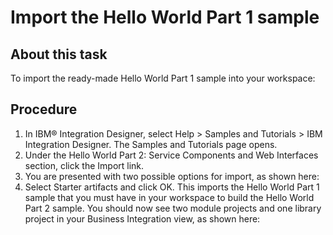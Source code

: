 <!-- image -->

# Import the Hello World Part 1 sample

## About this task

To import the ready-made Hello World Part 1 sample into
your workspace:

## Procedure

1. In IBM® Integration
Designer,
select Help > Samples
and Tutorials > IBM Integration
Designer. The Samples and Tutorials page opens.
2. Under the Hello World Part 2: Service Components
and Web Interfaces section, click the Import link.
3. You are presented with two possible options for import,
as shown here:
4. Select Starter artifacts and click OK.
This imports the Hello World Part 1 sample that you must have in your
workspace to build the Hello World Part 2 sample. You should now see
two module projects and one library project in your Business Integration
view, as shown here: